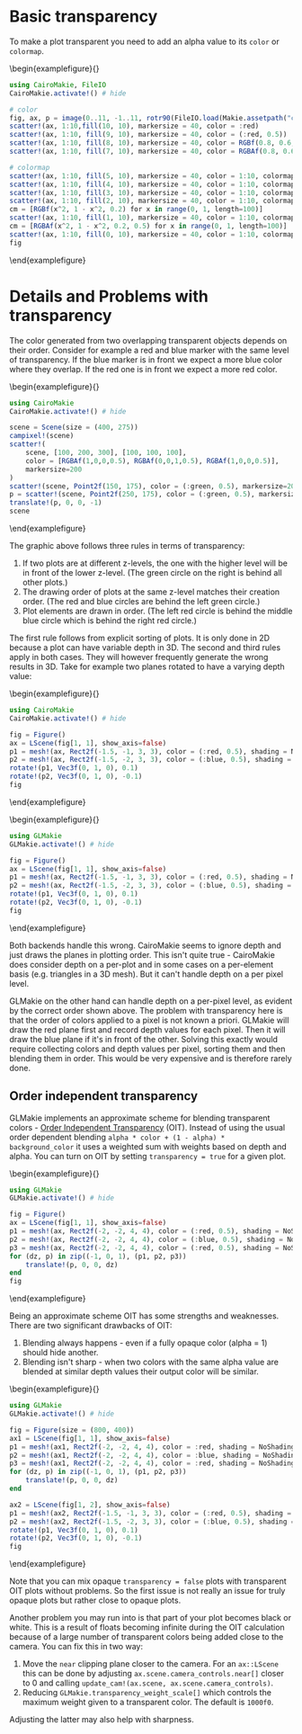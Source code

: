 # Basic transparency

To make a plot transparent you need to add an alpha value to its `color` or `colormap`.

\begin{examplefigure}{}
```julia
using CairoMakie, FileIO
CairoMakie.activate!() # hide

# color
fig, ax, p = image(0..11, -1..11, rotr90(FileIO.load(Makie.assetpath("cow.png"))))
scatter!(ax, 1:10,fill(10, 10), markersize = 40, color = :red)
scatter!(ax, 1:10, fill(9, 10), markersize = 40, color = (:red, 0.5))
scatter!(ax, 1:10, fill(8, 10), markersize = 40, color = RGBf(0.8, 0.6, 0.1))
scatter!(ax, 1:10, fill(7, 10), markersize = 40, color = RGBAf(0.8, 0.6, 0.1, 0.5))

# colormap
scatter!(ax, 1:10, fill(5, 10), markersize = 40, color = 1:10, colormap = :viridis)
scatter!(ax, 1:10, fill(4, 10), markersize = 40, color = 1:10, colormap = (:viridis, 0.5),)
scatter!(ax, 1:10, fill(3, 10), markersize = 40, color = 1:10, colormap = [:red, :orange],)
scatter!(ax, 1:10, fill(2, 10), markersize = 40, color = 1:10, colormap = [(:red, 0.5), (:orange, 0.5)])
cm = [RGBf(x^2, 1 - x^2, 0.2) for x in range(0, 1, length=100)]
scatter!(ax, 1:10, fill(1, 10), markersize = 40, color = 1:10, colormap = cm)
cm = [RGBAf(x^2, 1 - x^2, 0.2, 0.5) for x in range(0, 1, length=100)]
scatter!(ax, 1:10, fill(0, 10), markersize = 40, color = 1:10, colormap = cm)
fig
```
\end{examplefigure}


# Details and Problems with transparency

The color generated from two overlapping transparent objects depends on their order. Consider for example a red and blue marker with the same level of transparency. If the blue marker is in front we expect a more blue color where they overlap. If the red one is in front we expect a more red color.

\begin{examplefigure}{}
```julia
using CairoMakie
CairoMakie.activate!() # hide

scene = Scene(size = (400, 275))
campixel!(scene)
scatter!(
    scene, [100, 200, 300], [100, 100, 100],
    color = [RGBAf(1,0,0,0.5), RGBAf(0,0,1,0.5), RGBAf(1,0,0,0.5)],
    markersize=200
)
scatter!(scene, Point2f(150, 175), color = (:green, 0.5), markersize=200)
p = scatter!(scene, Point2f(250, 175), color = (:green, 0.5), markersize=200)
translate!(p, 0, 0, -1)
scene
```
\end{examplefigure}

The graphic above follows three rules in terms of transparency:

1. If two plots are at different z-levels, the one with the higher level will be in front of the lower z-level. (The  green circle on the right is behind all other plots.)
2. The drawing order of plots at the same z-level matches their creation order. (The red and blue circles are behind the left green circle.)
3. Plot elements are drawn in order. (The left red circle is behind the middle blue circle which is behind the right red circle.)

The first rule follows from explicit sorting of plots. It is only done in 2D because a plot can have variable depth in 3D. The second and third rules apply in both cases. They will however frequently generate the wrong results in 3D. Take for example two planes rotated to have a varying depth value:

\begin{examplefigure}{}
```julia
using CairoMakie
CairoMakie.activate!() # hide

fig = Figure()
ax = LScene(fig[1, 1], show_axis=false)
p1 = mesh!(ax, Rect2f(-1.5, -1, 3, 3), color = (:red, 0.5), shading = NoShading)
p2 = mesh!(ax, Rect2f(-1.5, -2, 3, 3), color = (:blue, 0.5), shading = NoShading)
rotate!(p1, Vec3f(0, 1, 0), 0.1)
rotate!(p2, Vec3f(0, 1, 0), -0.1)
fig
```
\end{examplefigure}

\begin{examplefigure}{}
```julia
using GLMakie
GLMakie.activate!() # hide

fig = Figure()
ax = LScene(fig[1, 1], show_axis=false)
p1 = mesh!(ax, Rect2f(-1.5, -1, 3, 3), color = (:red, 0.5), shading = NoShading)
p2 = mesh!(ax, Rect2f(-1.5, -2, 3, 3), color = (:blue, 0.5), shading = NoShading)
rotate!(p1, Vec3f(0, 1, 0), 0.1)
rotate!(p2, Vec3f(0, 1, 0), -0.1)
fig
```
\end{examplefigure}

Both backends handle this wrong. CairoMakie seems to ignore depth and just draws the planes in plotting order. This isn't quite true - CairoMakie does consider depth on a per-plot and in some cases on a per-element basis (e.g. triangles in a 3D mesh). But it can't handle depth on a per pixel level.

GLMakie on the other hand can handle depth on a per-pixel level, as evident by the correct order shown above. The problem with transparency here is that the order of colors applied to a pixel is not known a priori. GLMakie will draw the red plane first and record depth values for each pixel. Then it will draw the blue plane if it's in front of the other. Solving this exactly would require collecting colors and depth values per pixel, sorting them and then blending them in order. This would be very expensive and is therefore rarely done.


## Order independent transparency

GLMakie implements an approximate scheme for blending transparent colors - [Order Independent Transparency](https://jcgt.org/published/0002/02/09/) (OIT). Instead of using the usual order dependent blending `alpha * color + (1 - alpha) * background_color` it uses a weighted sum with weights based on depth and alpha. You can turn on OIT by setting `transparency = true` for a given plot.

\begin{examplefigure}{}
```julia
using GLMakie
GLMakie.activate!() # hide

fig = Figure()
ax = LScene(fig[1, 1], show_axis=false)
p1 = mesh!(ax, Rect2f(-2, -2, 4, 4), color = (:red, 0.5), shading = NoShading, transparency = true)
p2 = mesh!(ax, Rect2f(-2, -2, 4, 4), color = (:blue, 0.5), shading = NoShading, transparency = true)
p3 = mesh!(ax, Rect2f(-2, -2, 4, 4), color = (:red, 0.5), shading = NoShading, transparency = true)
for (dz, p) in zip((-1, 0, 1), (p1, p2, p3))
    translate!(p, 0, 0, dz)
end
fig
```
\end{examplefigure}

Being an approximate scheme OIT has some strengths and weaknesses. There are two significant drawbacks of OIT:
1. Blending always happens - even if a fully opaque color (alpha = 1) should hide another.
2. Blending isn't sharp - when two colors with the same alpha value are blended at similar depth values their output color will be similar.

\begin{examplefigure}{}
```julia
using GLMakie
GLMakie.activate!() # hide

fig = Figure(size = (800, 400))
ax1 = LScene(fig[1, 1], show_axis=false)
p1 = mesh!(ax1, Rect2f(-2, -2, 4, 4), color = :red, shading = NoShading, transparency = true)
p2 = mesh!(ax1, Rect2f(-2, -2, 4, 4), color = :blue, shading = NoShading, transparency = true)
p3 = mesh!(ax1, Rect2f(-2, -2, 4, 4), color = :red, shading = NoShading, transparency = true)
for (dz, p) in zip((-1, 0, 1), (p1, p2, p3))
    translate!(p, 0, 0, dz)
end

ax2 = LScene(fig[1, 2], show_axis=false)
p1 = mesh!(ax2, Rect2f(-1.5, -1, 3, 3), color = (:red, 0.5), shading = NoShading, transparency=true)
p2 = mesh!(ax2, Rect2f(-1.5, -2, 3, 3), color = (:blue, 0.5), shading = NoShading, transparency=true)
rotate!(p1, Vec3f(0, 1, 0), 0.1)
rotate!(p2, Vec3f(0, 1, 0), -0.1)
fig
```
\end{examplefigure}

Note that you can mix opaque `transparency = false` plots with transparent OIT plots without problems. So the first issue is not really an issue for truly opaque plots but rather close to opaque plots.

Another problem you may run into is that part of your plot becomes black or white. This is a result of floats becoming infinite during the OIT calculation because of a large number of transparent colors being added close to the camera. You can fix this in two way:

1. Move the `near` clipping plane closer to the camera. For an `ax::LScene` this can be done by adjusting `ax.scene.camera_controls.near[]` closer to 0 and calling `update_cam!(ax.scene, ax.scene.camera_controls)`.
2. Reducing `GLMakie.transparency_weight_scale[]` which controls the maximum weight given to a transparent color. The default is `1000f0`.

Adjusting the latter may also help with sharpness.
